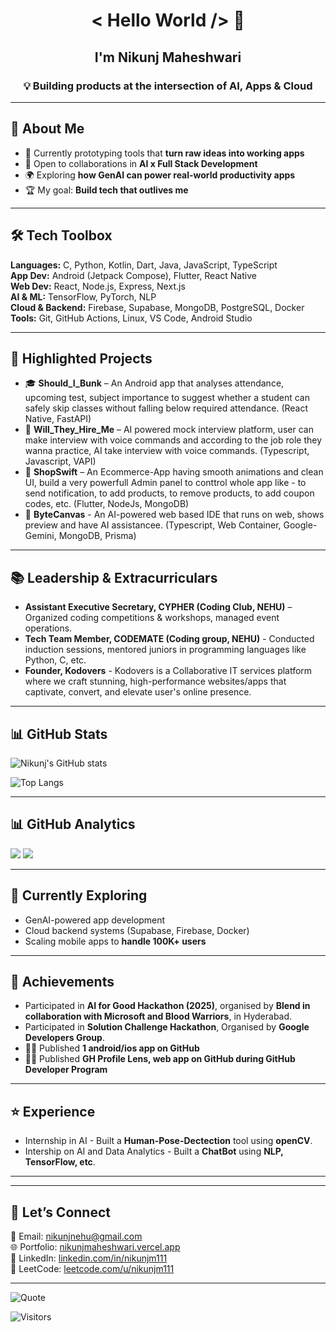 <h1 align="center" > < Hello World /> 👋</h1>

<h2 align="center">I'm Nikunj Maheshwari</h2>
<h3 align="center">💡 Building products at the intersection of AI, Apps & Cloud</h3>

---

## 🚀 About Me
- 🔭 Currently prototyping tools that **turn raw ideas into working apps**  
- 🤝 Open to collaborations in **AI x Full Stack Development**  
- 🌍 Exploring **how GenAI can power real-world productivity apps**  
- 🏆 My goal: **Build tech that outlives me**

---

<!--## 🛠️ Tech Stack
### Languages & Frameworks
![C](https://img.shields.io/badge/C-00599C?style=for-the-badge&logo=c&logoColor=white)
![Python](https://img.shields.io/badge/Python-3776AB?style=for-the-badge&logo=python&logoColor=white)
![Kotlin](https://img.shields.io/badge/Kotlin-7F52FF?style=for-the-badge&logo=kotlin&logoColor=white)
![Java](https://img.shields.io/badge/Java-007396?style=for-the-badge&logo=java&logoColor=white)
![HTML](https://img.shields.io/badge/HTML5-E34F26?style=for-the-badge&logo=html5&logoColor=white)
![CSS](https://img.shields.io/badge/CSS3-1572B6?style=for-the-badge&logo=css3&logoColor=white)
![JavaScript](https://img.shields.io/badge/JavaScript-F7DF1E?style=for-the-badge&logo=javascript&logoColor=black)

### App & Web
![React](https://img.shields.io/badge/React-61DAFB?style=for-the-badge&logo=react&logoColor=black)
![Flutter](https://img.shields.io/badge/Flutter-02569B?style=for-the-badge&logo=flutter&logoColor=white)
![Jetpack Compose](https://img.shields.io/badge/Jetpack_Compose-4285F4?style=for-the-badge&logo=jetpackcompose&logoColor=white)

### Tools
![Git](https://img.shields.io/badge/Git-F05032?style=for-the-badge&logo=git&logoColor=white)
![VS Code](https://img.shields.io/badge/VS%20Code-0078D4?style=for-the-badge&logo=visualstudiocode&logoColor=white)
![Android Studio](https://img.shields.io/badge/Android%20Studio-3DDC84?style=for-the-badge&logo=androidstudio&logoColor=white)

-->
## 🛠️ Tech Toolbox
**Languages:** C, Python, Kotlin, Dart, Java, JavaScript, TypeScript  
**App Dev:** Android (Jetpack Compose), Flutter, React Native  
**Web Dev:** React, Node.js, Express, Next.js  
**AI & ML:** TensorFlow, PyTorch, NLP  
**Cloud & Backend:** Firebase, Supabase, MongoDB, PostgreSQL, Docker  
**Tools:** Git, GitHub Actions, Linux, VS Code, Android Studio  

---


## 🌟 Highlighted Projects
- 🎓 **Should_I_Bunk** – An Android app that analyses attendance, upcoming test, subject importance to suggest whether a student can safely skip classes without falling below required attendance. (React Native, FastAPI)   
- 💼 **Will_They_Hire_Me** – AI powered mock interview platform, user can make interview with voice commands and according to the job role they wanna practice, AI take interview with voice commands. (Typescript, Javascript, VAPI)
- 🛒 **ShopSwift** – An Ecommerce-App having smooth animations and clean UI, build a very powerfull Admin panel to conttrol whole app like - to send notification, to add products, to remove products, to add coupon codes, etc. (Flutter, NodeJs, MongoDB)
- 🤖 **ByteCanvas** - An AI-powered web based IDE that runs on web, shows preview and have AI assistancee. (Typescript, Web Container, Google-Gemini, MongoDB, Prisma)

---

## 📚 Leadership & Extracurriculars
- **Assistant Executive Secretary, CYPHER (Coding Club, NEHU)** – Organized coding competitions & workshops, managed event operations.
- **Tech Team Member, CODEMATE (Coding group, NEHU)** - Conducted induction sessions, mentored juniors in programming languages like Python, C, etc.
- **Founder, Kodovers** - Kodovers is a Collaborative IT services platform where we craft stunning, high-performance websites/apps that captivate, convert, and elevate user's online presence.

---

## 📊 GitHub Stats
![Nikunj's GitHub stats](https://github-readme-stats.vercel.app/api?username=markstone111&show_icons=true&theme=radical)

![Top Langs](https://github-readme-stats.vercel.app/api/top-langs/?username=markstone111&layout=compact&theme=radical)


---

## 📊 GitHub Analytics
![](https://github-readme-streak-stats.herokuapp.com?user=markstone111&theme=tokyonight&hide_border=true)
![](https://github-readme-activity-graph.vercel.app/graph?username=markstone111&theme=tokyo-night)


---

## 🔮 Currently Exploring
- GenAI-powered app development  
- Cloud backend systems (Supabase, Firebase, Docker)  
- Scaling mobile apps to **handle 100K+ users**

---

## 🏅 Achievements
- Participated in **AI for Good Hackathon (2025)**, organised by **Blend in collaboration with Microsoft and Blood Warriors**, in Hyderabad.
- Participated in **Solution Challenge Hackathon**, Organised by **Google Developers Group**.  
- 🧑‍💻 Published **1 android/ios app on GitHub**
- 🧑‍💻 Published **GH Profile Lens, web app on GitHub during GitHub Developer Program**

---

## ⭐ Experience
- Internship in AI - Built a **Human-Pose-Dectection** tool using **openCV**. 
- Intership on AI and Data Analytics - Built a **ChatBot** using **NLP, TensorFlow, etc**. 

---
<!--
## 📜 Certifications
<p align="center">
  <img src="certificates/python_cert.png" alt="Python Certificate" width="250"/>
  <img src="certificates/kotlin_cert.png" alt="Kotlin Certificate" width="250"/>
</p>

<p align="center">
  <img src="certificates/ml_cert.png" alt="Machine Learning Certificate" width="250"/>
  <img src="certificates/flutter_cert.png" alt="Flutter Certificate" width="250"/>
</p>
-->
---

## 🤝 Let’s Connect
📩 Email: [nikunjnehu@gmail.com](mailto:nikunjnehu@gmail.com)  
🌐 Portfolio: [nikunjmaheshwari.vercel.app](https://nikunjmaheshwari.vercel.app)  
💼 LinkedIn: [linkedin.com/in/nikunjm111](https://linkedin.com/in/nikunjm111)  
🏹 LeetCode: [leetcode.com/u/nikunjm111](https://leetcode.com/u/nikunjm111)  

---


![Quote](https://quotes-github-readme.vercel.app/api?type=horizontal&theme=radical)


![Visitors](https://visitor-badge.laobi.icu/badge?page_id=markstone111)

